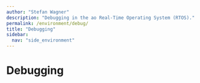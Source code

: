```yaml
---
author: "Stefan Wagner"
description: "Debugging in the ao Real-Time Operating System (RTOS)."
permalink: /environment/debug/
title: "Debugging"
sidebar:
  nav: "side_environment"
---
```


# Debugging
